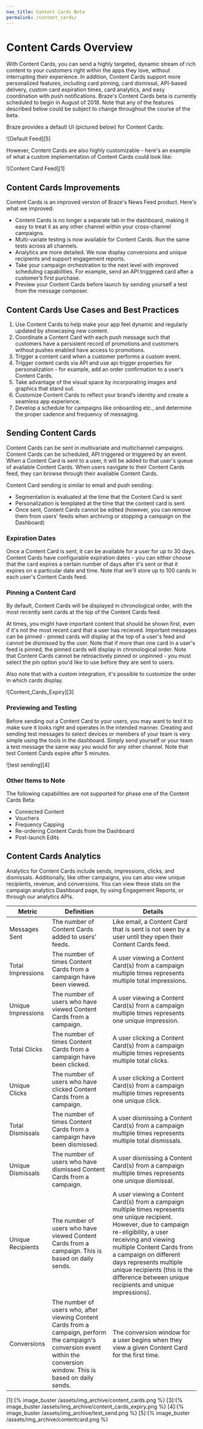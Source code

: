```yaml
---
nav_title: Content Cards Beta
permalink: /content_cards/
---
```


# Content Cards Overview

With Content Cards, you can send a highly targeted, dynamic stream of rich content to your customers right within the apps they love, without interrupting their experience. In addition, Content Cards support more personalized features, including card pinning, card dismissal, API-based delivery, custom card expiration times, card analytics, and easy coordination with push notifications. Braze's Content Cards beta is currently scheduled to begin in August of 2018. Note that any of the features described below could be subject to change throughout the course of the beta.


Braze provides a default UI (pictured below) for Content Cards:

![Default Feed][5]


However, Content Cards are also highly customizable - here's an example of what a custom implementation of Content Cards could look like:

![Content Card Feed][1]

## Content Cards Improvements

Content Cards is an improved version of Braze's News Feed product. Here's what we improved:

- Content Cards is no longer a separate tab in the dashboard, making it easy to treat it as any other channel within your cross-channel campaigns.
- Multi-variate testing is now available for Content Cards. Run the same tests across all channels.
- Analytics are more detailed. We now display conversions and unique recipients and support engagement reports.
- Take your campaign orchestration to the next level with improved scheduling capabilities. For example, send an API triggered card after a customer’s first purchase.
- Preview your Content Cards before launch by sending yourself a test from the message composer.

## Content Cards Use Cases and Best Practices

1. Use Content Cards to help make your app feel dynamic and regularly updated by showcasing new content.
2. Coordinate a Content Card with each push message such that customers have a persistent record of promotions and customers without pushes enabled have access to promotions.
3. Trigger a content card when a customer performs a custom event.
4. Trigger content cards via API and use api trigger properties for personalization - for example, add an order confirmation to a user’s Content Cards.
5. Take advantage of the visual space by incorporating images and graphics that stand out.
6. Customize Content Cards to reflect your brand’s identity and create a seamless app experience.
7. Develop a schedule for campaigns like onboarding etc., and determine the proper cadence and frequency of messaging.


## Sending Content Cards

Content Cards can be sent in multivariate and multichannel campaigns. Content Cards can be scheduled, API triggered or triggered by an event. When a Content Card is sent to a user, it will be added to that user's queue of available Content Cards. When users navigate to their Content Cards feed, they can browse through their available Content Cards.


Content Card sending is similar to email and push sending:

- Segmentation is evaluated at the time that the Content Card is sent
- Personalization is templated at the time that the content card is sent
- Once sent, Content Cards cannot be edited (however, you can remove them from users' feeds when archiving or stopping a campaign on the Dashboard)



### Expiration Dates

Once a Content Card is sent, it can be available for a user for up to 30 days. Content Cards have configurable expiration dates - you can either choose that the card expires a certain number of days after it's sent or that it expires on a particular date and time. Note that we'll store up to 100 cards in each user's Content Cards feed.  


### Pinning a Content Card

By default, Content Cards will be displayed in chronological order, with the most recently sent cards at the top of the Content Cards feed.

At times, you might have important content that should be shown first, even if it's not the most recent card that a user has recieved. Important messages can be pinned - pinned cards will display at the top of a user's feed and cannot be dismissed by the user. Note that if more than one card in a user's feed is pinned, the pinned cards will display in chronological order. Note that Content Cards cannot be retroactively pinned or unpinned - you must select the pin option you'd like to use before they are sent to users.

Also note that with a custom integration, it's possible to customize the order in which cards display.

![Content_Cards_Expiry][3]

### Previewing and Testing

Before sending out a Content Card to your users, you may want to test it to make sure it looks right and operates in the intended manner. Creating and sending test messages to select devices or members of your team is very simple using the tools in the dashboard. Simply send yourself or your team a test message the same way you would for any other channel. Note that test Content Cards expire after 5 minutes.

![test sending][4]

### Other Items to Note

The following capabilities are not supported for phase one of the Content Cards Beta:

- Connected Content
- Vouchers
- Frequency Capping
- Re-ordering Content Cards from the Dashboard
- Post-launch Edits  

## Content Cards Analytics

Analytics for Content Cards include sends, impressions, clicks, and dismissals. Additionally, like other campaigns, you can also view unique recipients, revenue, and conversions. You can view these stats on the campaign analytics Dashboard page, by using Engagement Reports, or through our analytics APIs.

|Metric|Definition|Details|
|---|---|---|
|Messages Sent|The number of Content Cards added to users' feeds.|Like email, a Content Card that is sent is not seen by a user until they open their Content Cards feed.|
|Total Impressions|The number of times Content Cards from a campaign have been viewed.|A user viewing a Content Card(s) from a campaign multiple times represents multiple total impressions.|
|Unique Impressions|The number of users who have viewed Content Cards from a campaign.|A user viewing a Content Card(s) from a campaign multiple times represents one unique impression.|
|Total Clicks|The number of times Content Cards from a campaign have been clicked.|A user clicking a Content Card(s) from a campaign multiple times represents multiple total clicks.|
|Unique Clicks|The number of users who have clicked Content Cards from a campaign.|A user clicking a Content Card(s) from a campaign multiple times represents one unique click.|
|Total Dismissals|The number of times Content Cards from a campaign have been dismissed.|A user dismissing a Content Card(s) from a campaign multiple times represents multiple total dismissals.|
|Unique Dismissals|The number of users who have dismissed Content Cards from a campaign.|A user dismissing a Content Card(s) from a campaign multiple times represents one unique dismissal.|
|Unique Recipients|The number of users who have viewed Content Cards from a campaign. This is based on daily sends.|A user viewing a Content Card(s) from a campaign multiple times represents one unique recipient. However, due to campaign re-eligibility, a user receiving and viewing multiple Content Cards from a campaign on different days represents multiple unique recipients (this is the difference between unique recipients and unique impressions).|
|Conversions|The number of users who, after viewing Content Cards from a campaign, perform the campaign's conversion event within the conversion window. This is based on daily sends.|The conversion window for a user begins when they view a given Content Card for the first time.|



[1]:{% image_buster /assets/img_archive/content_cards.png %}
[3]:{% image_buster /assets/img_archive/content_cards_expiry.png %}
[4]:{% image_buster /assets/img_archive/test_send.png %}
[5]:{% image_buster /assets/img_archive/contentcard.png %}
